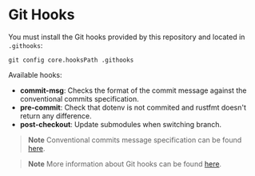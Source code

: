 # Git Hooks

You must install the Git hooks provided by this repository and located in `.githooks`:

```shell
git config core.hooksPath .githooks
```

Available hooks:

- **commit-msg**: Checks the format of the commit message against the conventional commits specification.
- **pre-commit**: Check that dotenv is not commited and rustfmt doesn't return any difference.
- **post-checkout**: Update submodules when switching branch.

> **Note**
> Conventional commits message specification can be found [here][0].

> **Note**
> More information about Git hooks can be found [here][1].

[0]: https://www.conventionalcommits.org/en/v1.0.0
[1]: https://git-scm.com/docs/githooks
